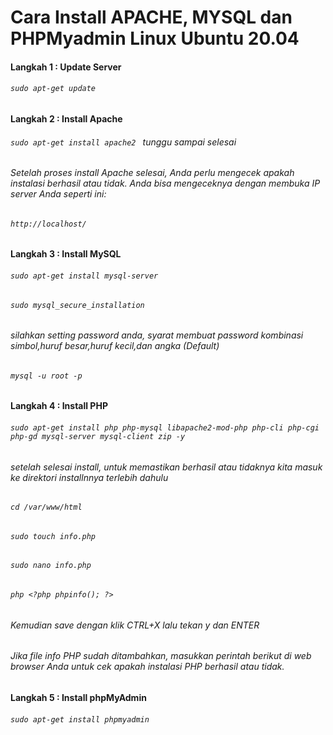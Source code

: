 # Cara Install APACHE, MYSQL dan PHPMyadmin Linux Ubuntu 20.04

#### Langkah 1 : Update Server
###### ```sudo apt-get update```
#### Langkah 2 : Install Apache
###### ```sudo apt-get install apache2 ``` tunggu sampai selesai
###### Setelah proses install Apache selesai, Anda perlu mengecek apakah instalasi berhasil atau tidak. Anda bisa mengeceknya dengan membuka IP server Anda seperti ini:
###### ```http://localhost/ ```
#### Langkah 3 : Install MySQL
###### ```sudo apt-get install mysql-server```
###### ```sudo mysql_secure_installation```
###### silahkan setting password anda, syarat membuat password kombinasi simbol,huruf besar,huruf kecil,dan angka (Default)
###### ```mysql -u root -p```
#### Langkah 4 : Install PHP
###### ``` sudo apt-get install php php-mysql libapache2-mod-php php-cli php-cgi php-gd mysql-server mysql-client zip -y ```
###### setelah selesai install, untuk memastikan berhasil atau tidaknya kita masuk ke direktori installnnya terlebih dahulu
###### ```cd /var/www/html```
###### ```sudo touch info.php```
###### ```sudo nano info.php```
###### ```php <?php phpinfo(); ?>```
###### Kemudian save dengan klik CTRL+X lalu tekan y dan ENTER
###### Jika file info PHP sudah ditambahkan,  masukkan perintah berikut di web browser Anda untuk cek apakah  instalasi PHP berhasil atau tidak.
#### Langkah 5 : Install phpMyAdmin
###### ```sudo apt-get install phpmyadmin```

